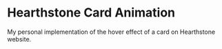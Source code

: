 # Hearthstone Card Animation

My personal implementation of the hover effect of a card on Hearthstone website.
